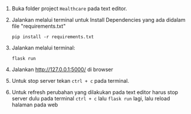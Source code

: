 1. Buka folder project `Healthcare` pada text editor.

2. Jalankan melalui terminal untuk Install Dependencies yang ada didalam file "requirements.txt"
   ```
   pip install -r requirements.txt
   ```

3. Jalankan melalui terminal:
   ```
   flask run
   ```
   
4. Jalankan http://127.0.0.1:5000/ di browser

5. Untuk stop server tekan `ctrl + c` pada terminal.

6. Untuk refresh perubahan yang dilakukan pada text editor harus stop server dulu pada terminal ```ctrl + c``` lalu ```flask run``` lagi, lalu reload halaman pada web
